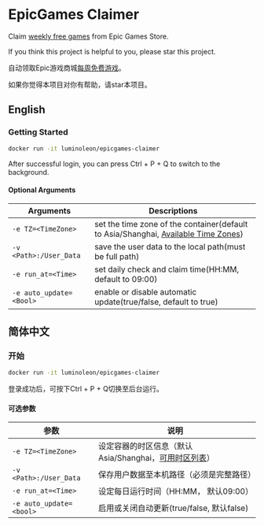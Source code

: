# EpicGames Claimer

Claim [weekly free games](https://www.epicgames.com/store/free-games) from Epic Games Store.

If you think this project is helpful to you, please star this project.

自动领取Epic游戏商城[每周免费游戏](https://www.epicgames.com/store/free-games)。

如果你觉得本项目对你有帮助，请star本项目。

## English

### Getting Started

``` bash
docker run -it luminoleon/epicgames-claimer
```

After successful login, you can press Ctrl + P + Q to switch to the background.

#### Optional Arguments

| Arguments               | Descriptions                                                    |
|------------------------ | --------------------------------------------------------------- |
| `-e TZ=<TimeZone>`      | set the time zone of the container(default to Asia/Shanghai, [Available Time Zones](https://en.wikipedia.org/wiki/List_of_tz_database_time_zones#List))                                 |
| `-v <Path>:/User_Data`  | save the user data to the local path(must be full path)         |
| `-e run_at=<Time>`      | set daily check and claim time(HH:MM, default to 09:00)         |
| `-e auto_update=<Bool>` | enable or disable automatic update(true/false, default to true) |

## 简体中文

### 开始

``` bash
docker run -it luminoleon/epicgames-claimer
```

登录成功后，可按下Ctrl + P + Q切换至后台运行。

#### 可选参数

| 参数                    | 说明                                                    |
|------------------------ | ------------------------------------------------------ |
| `-e TZ=<TimeZone>`      | 设定容器的时区信息（默认Asia/Shanghai，[可用时区列表](https://en.wikipedia.org/wiki/List_of_tz_database_time_zones#List)）                                             |
| `-v <Path>:/User_Data`  | 保存用户数据至本机路径（必须是完整路径）                   |
| `-e run_at=<Time>`      | 设定每日运行时间（HH:MM， 默认09:00）                    |
| `-e auto_update=<bool>` | 启用或关闭自动更新(true/false, 默认false)          |
